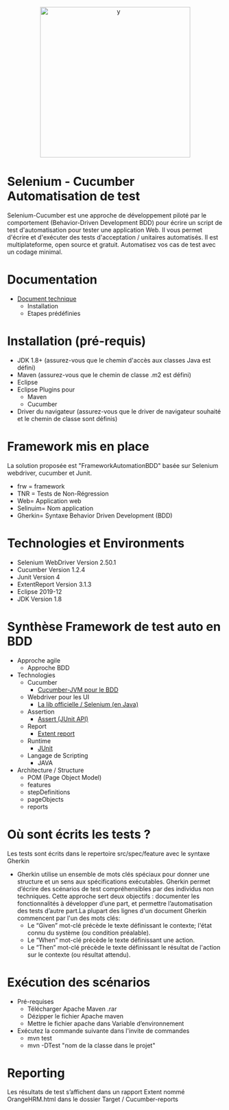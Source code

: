 <p align="center">
<img width="350" alt="y" src="https://user-images.githubusercontent.com/62071683/85179170-93982080-b280-11ea-8033-9afe7238c044.jpg">
</p>

# Selenium - Cucumber Automatisation de test
Selenium-Cucumber est une approche de développement piloté par le comportement (Behavior-Driven Development BDD) pour écrire un script de test d'automatisation pour tester une application Web. 
Il vous permet d'écrire et d'exécuter des tests d'acceptation / unitaires automatisés. Il est multiplateforme, open source et gratuit. Automatisez vos cas de test avec un codage minimal.

# Documentation
- [ Document technique ](https://www.linkedin.com/feed/)
     - Installation
     - Etapes prédéfinies

# Installation (pré-requis)
- JDK 1.8+ (assurez-vous que le chemin d'accès aux classes Java est défini)
- Maven (assurez-vous que le chemin de classe .m2 est défini)
- Eclipse
- Eclipse Plugins pour
    - Maven
    - Cucumber
- Driver du navigateur (assurez-vous que le driver de navigateur souhaité et le chemin de classe sont définis)

# Framework mis en place

La solution proposée est "FrameworkAutomationBDD" basée sur Selenium webdriver, cucumber et Junit.

- frw = framework
- TNR = Tests de Non-Régression
- Web= Application web
- Selinuim= Nom application
- Gherkin= Syntaxe Behavior Driven Development (BDD)

# Technologies et Environments 

- Selenium WebDriver Version 2.50.1
- Cucumber Version 1.2.4
- Junit Version 4
- ExtentReport Version 3.1.3
- Eclipse 2019-12
- JDK Version 1.8

# Synthèse Framework de test auto en BDD
- Approche agile
  - Approche BDD 
- Technologies
  - Cucumber 
    - [Cucumber-JVM pour le BDD](https://cucumber.io/docs/installation/java/#maven)
  - Webdriver pour les UI 
    - [La lib officielle / Selenium (en Java)](https://mvnrepository.com/artifact/org.seleniumhq.selenium/selenium-java)
  - Assertion 
    - [Assert (JUnit API)](http://junit.sourceforge.net/javadoc/org/junit/Assert.html)
  - Report 
    - [Extent report](https://extentreports.com/)
  - Runtime 
    - [JUnit](http://junit.sourceforge.net/javadoc/org/junit/Assert.html)
  - Langage de Scripting
      - JAVA
- Architecture / Structure
  - POM (Page Object Model)
  - features
  - stepDefinitions
  - pageObjects
  - reports
  
#  Où sont écrits les tests ?

Les tests sont écrits dans le repertoire src/spec/feature avec le syntaxe Gherkin
- Gherkin utilise un ensemble de mots clés spéciaux pour donner une structure et un sens aux spécifications exécutables. Gherkin permet d’écrire des scénarios de test compréhensibles par des individus non techniques. Cette approche sert deux objectifs : documenter les fonctionnalités à développer d’une part, et permettre l’automatisation des tests d’autre part.La plupart des lignes d'un document Gherkin commencent par l'un des mots clés:
  - Le “Given” mot-clé précède le texte définissant le contexte; l'état connu du système (ou condition préalable).
  - Le “When” mot-clé précède le texte définissant une action.
  - Le “Then” mot-clé précède le texte définissant le résultat de l'action sur le contexte (ou résultat attendu).
  
# Exécution des scénarios 
- Pré-requises 
   -	Télécharger Apache Maven .rar
   -	Dézipper le fichier Apache maven
   -	Mettre le fichier apache dans Variable d’environnement  
- Exécutez la commande suivante dans l'invite de commandes 
   -	mvn test
   -	mvn -DTest "nom de la classe dans le projet"



# Reporting 
Les résultats de test s’affichent dans un rapport Extent nommé OrangeHRM.html dans le dossier Target / Cucumber-reports





